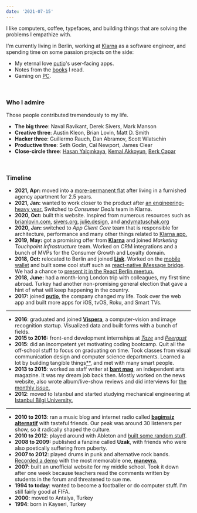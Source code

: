 ```yaml
---
date: '2021-07-15'
---
```


I like computers, coffee, typefaces, and building things that are solving the problems I empathize with.

I'm currently living in Berlin, working at [Klarna](https://klarna.com) as a software engineer, and spending time on some passion projects on the side:

- My eternal love [putio](https://put.io)'s user-facing apps.
- Notes from the [books](/books) I read.
- Gaming on [PC](https://www.notion.so/altaywtf/Gaming-PC-f35dfdcc2418416baebf505c0d6c23f2).

&nbsp;

### Who I admire

Those people contributed tremendously to my life.

- **The big three**: Naval Ravikant, Derek Sivers, Mark Manson
- **Creative three**: Austin Kleon, Brian Lovin, Matt D. Smith
- **Hacker three**: Guillermo Rauch, Dan Abramov, Scott Wlatschin
- **Productive three**: Seth Godin, Cal Newport, James Clear
- **Close-circle three**: [Hasan Yalçınkaya](https://twitter.com/hafifuyku), [Kemal Akkoyun](https://kakkoyun.me), [Berk Çapar](https://berk.studio)

&nbsp;

### Timeline

- **2021, Apr:** moved into a [more-permanent flat](https://twitter.com/altaywtf/status/1387446623303778307) after living in a furnished agency apartment for 2.5 years.
- **2021, Jan:** wanted to work closer to the product after [an engineering-heavy year.](/blog/2020) Switched to _Consumer Deals_ team in Klarna.
- **2020, Oct:** built this website. Inspired from numerous resources such as [brianlovin.com](https://brianlovin.com), [sivers.org](https://sivers.org), [julie.design](https://julie.design), and [andymatuschak.org](https://notes.andymatuschak.org)
- **2020, Jan:** switched to _App Client Core_ team that is responsible for architecture, performance and many other things related to [Klarna app.](https://klarna.com/us/klarna-app/)
- **2019, May:** got a promising offer from [**Klarna**](https://klarna.com/) and joined _Marketing Touchpoint Infrastructure_ team. Worked on CRM integrations and a bunch of MVPs for the Consumer Growth and Loyalty domain.
- **2018, Oct:** relocated to Berlin and joined [**Lisk**](https://lisk.io). Worked on the [mobile wallet](https://github.com/LiskHQ/lisk-mobile) and built some cool stuff such as [react-native iMessage bridge](../blog/react-native-imessage). We had a chance to [present it in the React Berlin meetup.](https://www.youtube.com/watch?v=MEM6OBOBIhY)
- **2018, June:** had a month-long London trip with colleagues, my first time abroad. Turkey had another non-promising general election that gave a hint of what will keep happening in the country.
- **2017:** joined [**putio**](https://put.io/), the company changed my life. Took over the web app and built more apps for iOS, tvOS, Roku, and Smart TVs.

---

- **2016**: graduated and joined [**Vispera**](https://vispera.co), a computer-vision and image recognition startup. Visualized data and built forms with a bunch of fields.
- **2015 to 2016:** front-end development internships at _[Taze](https://tazebt.com)_ and _[Peergust](https://angel.co/peergust)_
- **2015**: did an incompetent yet motivating coding bootcamp. Quit all the off-school stuff to focus on graduating on time. Took classes from visual communication design and computer science departments. Learned a lot by building tangible things[\*](https://github.com/altaywtf/bilgi-shuttle-ios)[\*](https://github.com/altaywtf/vcd-ibeacon), and met with many smart people.
- **2013 to 2015**: worked as staff writer at [**bant mag**](https://bantmag.com), an independent arts magazine. It was my dream job back then. Mostly worked on the news website, also wrote album/live-show reviews and did interviews for [the monthly issue.](http://dergi.bantmag.com)
- **2012**: moved to Istanbul and started studying mechanical engineering at [Istanbul Bilgi University.](https://www.bilgi.edu.tr/en/)

---

- **2010 to 2013**: ran a music blog and internet radio called **[bagimsiz alternatif](https://8tracks.com/bagimsizalternatif)** with tasteful friends. Our peak was around 30 listeners per show, so it radically shaped the culture.
- **2010 to 2012**: played around with Ableton and [built some random stuff](https://soundcloud.com/altaywtf).
- **2008 to 2009:** published a fanzine called **Uzak**, with friends who were also poetically suffering from puberty.
- **2007 to 2012**: played drums in punk and alternative rock bands. [Recorded a demo](https://soundcloud.com/manevraonline/sets/palyaco) with the most memorable one, [**manevra**.](https://vimeo.com/26003192)
- **2007**: built an unofficial website for my middle school. Took it down after one week because teachers read the comments written by students in the forum and threatened to sue me.
- **1994 to today**: wanted to become a footballer or do computer stuff. I'm still fairly good at FIFA.
- **2000**: moved to Antalya, Turkey
- **1994**: born in Kayseri, Turkey
